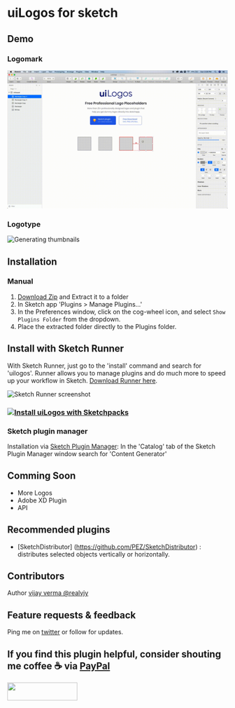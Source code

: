 # uiLogos for sketch


## Demo

### Logomark
![Generating thumbnails](/demo/uiLogos-demo-1.gif?raw=true)

### Logotype
![Generating thumbnails](/demo/uiLogos-demo-2.gif?raw=true)


## Installation
### Manual
1. [Download Zip](https://github.com/realvjy/uiLogos-sketch-plugin/releases/download/0.2.0/uiLogos.sketchplugin.zip) and Extract it to a folder
2. In Sketch app 'Plugins > Manage Plugins...'
3. In the Preferences window, click on the cog-wheel icon, and select `Show Plugins Folder` from the dropdown.
4. Place the extracted folder directly to the Plugins folder.

## Install with Sketch Runner
With Sketch Runner, just go to the 'install' command and search for 'uilogos'. Runner allows you to manage plugins and do much more to speed up your workflow in Sketch. [Download Runner here](http://www.sketchrunner.com).

![Sketch Runner screenshot](http://...?raw=true)



### [![Install uiLogos with Sketchpacks](http://sketchpacks-com.s3.amazonaws.com/assets/badges/sketchpacks-badge-install.png "Install uiLogos with Sketchpacks")](https://sketchpacks.com/realvjy/uiLogos/install)


### Sketch plugin manager
Installation via [Sketch Plugin Manager](https://mludowise.github.io/Sketch-Plugin-Manager/):
In the 'Catalog' tab of the Sketch Plugin Manager window search for 'Content Generator'



## Comming Soon
* More Logos
* Adobe XD Plugin
* API

## Recommended plugins
* [SketchDistributor] (https://github.com/PEZ/SketchDistributor) : distributes selected objects vertically or horizontally.

## Contributors
Author [vijay verma @realvjy ](https://twitter.com/realvjy)


## Feature requests & feedback
Ping me on [twitter](http://twitter.com/realvjy) or follow for updates.

## If you find this plugin helpful, consider shouting me coffee ☕️ via [PayPal](https://www.paypal.me/realvjy/5)

<a href="https://www.paypal.me/realvjy/5">
  <img width="160" height="41" src="images/paypal-badge.png" >
</a>
